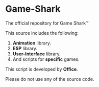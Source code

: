 # Game-Shark
The official repository for Game Shark™


This source includes the following:
  1. **Animation** library.
  2. **ESP** library.
  3. **User-Interface** library.
  4. And scripts for **specific** games.

This script is developed by **Office**.

Please do not use any of the source code.

